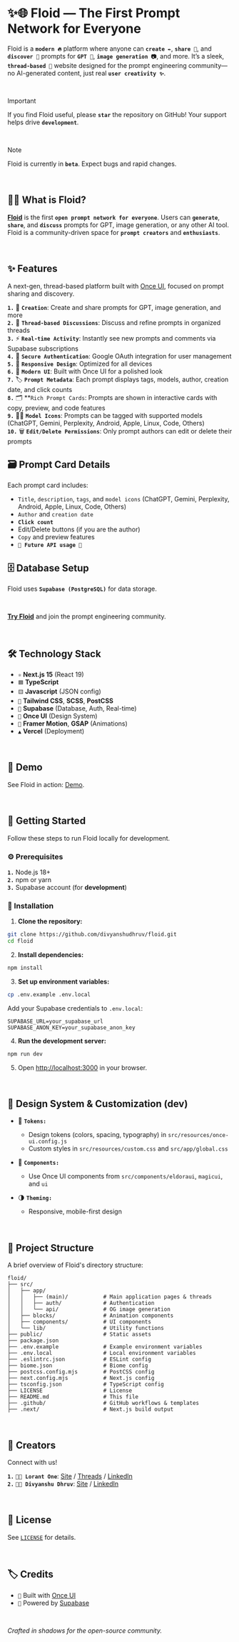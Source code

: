 # ✨🌐 Floid — The First Prompt Network for Everyone

Floid is a **`modern 🔥`** platform where anyone can **`create ✒️`**, **`share 📩`**, and **`discover 🧭`** prompts for **`GPT 🤖`**, **`image generation 📷`**, and more. It’s a sleek, **`thread-based 🧵`** website designed for the prompt engineering community—no AI-generated content, just real **`user creativity ✨`**.

<br>

> [!IMPORTANT]  
> If you find Floid useful, please **`star`** the repository on GitHub! Your support helps drive **`development`**.

<br>

> [!NOTE]  
> Floid is currently in **`beta`**. Expect bugs and rapid changes.

<br>

## 🙋‍♀️ **What is Floid?**

[**Floid**](https://floid.vercel.app/) is the first **`open prompt network for everyone`**. Users can **`generate`**, **`share`**, and **`discuss`** prompts for GPT, image generation, or any other AI tool. Floid is a community-driven space for **`prompt creators`** and **`enthusiasts`**.

<br>

## ✨ **Features**

A next-gen, thread-based platform built with [Once UI](https://once-ui.com), focused on prompt sharing and discovery.

**`1.`** 📝 **`Creation`**: Create and share prompts for GPT, image generation, and more  
**`2.`** 🧵 **`Thread-based Discussions`**: Discuss and refine prompts in organized threads  
**`3.`** ⚡ **`Real-time Activity`**: Instantly see new prompts and comments via Supabase subscriptions  
**`4.`** 🔐 **`Secure Authentication`**: Google OAuth integration for user management  
**`5.`** 📱 **`Responsive Design`**: Optimized for all devices  
**`6.`** 🎨 **`Modern UI`**: Built with Once UI for a polished look  
**`7.`** 🏷️ **`Prompt Metadata`**: Each prompt displays tags, models, author, creation date, and click counts  
**`8.`** 🗂️ **`Rich Prompt Cards`: Prompts are shown in interactive cards with copy, preview, and code features  
**`9.`** 🧑‍💻 **`Model Icons`**: Prompts can be tagged with supported models (ChatGPT, Gemini, Perplexity, Android, Apple, Linux, Code, Others)  
**`10.`** 🗑️ **`Edit/Delete Permissions`**: Only prompt authors can edit or delete their prompts

## 🗃️ **Prompt Card Details**

Each prompt card includes:

- `Title`, `description`, `tags`, and `model icons` (ChatGPT, Gemini, Perplexity, Android, Apple, Linux, Code, Others)
- `Author` and `creation date`
- **`Click count`**
- Edit/Delete buttons (if you are the author)
- `Copy` and preview features
- **`🚨 Future API usage 🚨`**


## 🗄️ **Database Setup**

Floid uses **`Supabase (PostgreSQL)`** for data storage.

<br>

[**Try Floid**](https://floid.vercel.app/) and join the prompt engineering community.

<br>

## 🛠️ **Technology Stack**

- `⚛️` **Next.js 15** (React 19)
- `🟦` **TypeScript**
- `🟨` **Javascript** (JSON config)
- `🎨` **Tailwind CSS**, **SCSS**, **PostCSS**
- `🦸` **Supabase** (Database, Auth, Real-time)
- `🧩` **Once UI** (Design System)
- `🏃` **Framer Motion**, **GSAP** (Animations)
- `▲` **Vercel** (Deployment)

<br>

## 🎥 **Demo**

See Floid in action: [Demo](https://floid.vercel.app/).

<br>

## 🌠 Getting Started

Follow these steps to run Floid locally for development.

### ⚙️ Prerequisites

**`1.`** Node.js 18+  
**`2.`** npm or yarn  
**`3.`** Supabase account (for **development**)

### 📩 Installation

1. **Clone the repository:**

```bash
git clone https://github.com/divyanshudhruv/floid.git
cd floid
```

2. **Install dependencies:**

```bash
npm install
```

3. **Set up environment variables:**

```bash
cp .env.example .env.local
```

Add your Supabase credentials to `.env.local`:

```env
SUPABASE_URL=your_supabase_url
SUPABASE_ANON_KEY=your_supabase_anon_key
```

4. **Run the development server:**

```bash
npm run dev
```

5. Open [http://localhost:3000](http://localhost:3000) in your browser.

<br>

## 🧩 **Design System & Customization (dev)**

- 🎨 **`Tokens:`**

  - Design tokens (colors, spacing, typography) in `src/resources/once-ui.config.js`
  - Custom styles in `src/resources/custom.css` and `src/app/global.css`

- 🧱 **`Components:`**

  - Use Once UI components from `src/components/eldoraui`, `magicui`, and `ui`

- 🌗 **`Theming:`**
  - Responsive, mobile-first design

<br>

## 📁 Project Structure

A brief overview of Floid's directory structure:

```
floid/
├── src/
│   ├── app/
│   │   ├── (main)/           # Main application pages & threads
│   │   ├── auth/             # Authentication
│   │   └── api/              # OG image generation
│   ├── blocks/               # Animation components
│   ├── components/           # UI components
│   └── lib/                  # Utility functions
├── public/                   # Static assets
├── package.json
├── .env.example              # Example environment variables
├── .env.local                # Local environment variables
├── .eslintrc.json            # ESLint config
├── biome.json                # Biome config
├── postcss.config.mjs        # PostCSS config
├── next.config.mjs           # Next.js config
├── tsconfig.json             # TypeScript config
├── LICENSE                   # License
├── README.md                 # This file
├── .github/                  # GitHub workflows & templates
├── .next/                    # Next.js build output
```

<br>

## 👥 **Creators**

Connect with us!

**`1.`** **`👨‍💻 Lorant One`**: [Site](https://lorant.one) / [Threads](https://www.threads.net/@lorant.one) / [LinkedIn](https://www.linkedin.com/in/lorant-one/)  
**`2.`** **`👨‍💻 Divyanshu Dhruv`**: [Site](https://divyanshudhruv.is-a.dev) / [LinkedIn](https://www.linkedin.com/in/divyanshudhruv/)

<br>

## 📄 **License**

See [`LICENSE`](LICENSE) for details.

<br>

## 🏷️ **Credits**

- `🧩` Built with [Once UI](https://once-ui.com)
- `🦸` Powered by [Supabase](https://supabase.com)

<br>

_Crafted in shadows for the open-source community._
